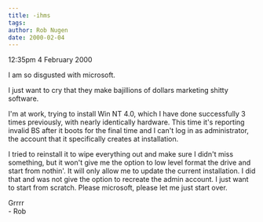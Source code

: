 ```yaml
---
title: -ihms
tags: 
author: Rob Nugen
date: 2000-02-04
---
```


<p class=date>12:35pm 4 February 2000</p>

<p>I am so disgusted with microsoft.

<p>I just want to cry that they make bajillions of dollars marketing shitty 
software.

<p>I'm at work, trying to install Win NT 4.0, which I have done 
successfully 3 times previously, with nearly identically hardware.  This 
time it's reporting invalid BS after it boots for the final time and I 
can't log in as administrator, the account that it specifically creates at 
installation.

<p>I tried to reinstall it to wipe everything out and make sure I didn't 
miss something, but it won't give me the option to low level format the 
drive and start from nothin'.  It will only allow me to update the current 
installation.  I did that and was not give the option to recreate the admin 
account.  I just want to start from scratch.  Please microsoft, please let 
me just start over.

<p>Grrrr
<br>- Rob

